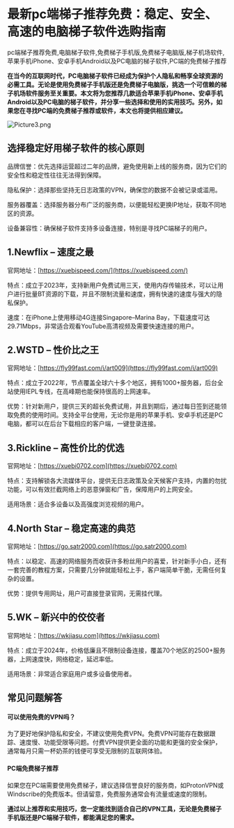 # 最新pc端梯子推荐免费：稳定、安全、高速的电脑梯子软件选购指南
pc端梯子推荐免费,电脑梯子软件,免费梯子手机版,免费梯子电脑版,梯子机场软件,苹果手机iPhone、安卓手机Android以及PC电脑的梯子软件,PC端的免费梯子推荐

**在当今的互联网时代，PC电脑梯子软件已经成为保护个人隐私和畅享全球资源的必需工具。无论是使用免费梯子手机版还是免费梯子电脑版，挑选一个可信赖的梯子机场软件服务至关重要。本文将为您推荐几款适合苹果手机iPhone、安卓手机Android以及PC电脑的梯子软件，并分享一些选择和使用的实用技巧。另外，如果您在寻找PC端的免费梯子推荐或软件，本文也将提供相应建议。**

![Picture3.png](https://p.inari.site/usr/795/67baa9edd37d7.png)

## 选择稳定好用梯子软件的核心原则
品牌信誉：优先选择运营超过二年的品牌，避免使用新上线的服务商，因为它们的安全性和稳定性往往无法得到保障。

隐私保护：选择那些坚持无日志政策的VPN，确保您的数据不会被记录或滥用。

服务器覆盖：选择服务器分布广泛的服务商，以便能轻松更换IP地址，获取不同地区的资源。

设备兼容性：确保梯子软件支持多设备连接，特别是寻找PC端梯子的用户。

## 1.Newflix – 速度之最
官网地址：[https://xuebispeed.com/](https://xuebispeed.com/)

特点：成立于2023年，支持新用户免费试用三天，使用内存传输技术，可以让用户进行批量BT资源的下载，并且不限制流量和速度，拥有快速的速度与强大的隐私保护。

速度：在iPhone上使用移动4G连接Singapore–Marina Bay，下载速度可达29.71Mbps，非常适合观看YouTube高清视频及需要快速连接的用户。

## 2.WSTD – 性价比之王
官网地址：[https://fly99fast.com/i/art009](https://fly99fast.com/i/art009)

特点：成立于2022年，节点覆盖全球六十多个地区，拥有1000+服务器，后台全站使用IEPL专线，在高峰期也能保持很高的上网速率。

优势：针对新用户，提供三天的超长免费试用，并且到期后，通过每日签到还能领取免费的使用时间。支持全平台使用，无论你是用的苹果手机、安卓手机还是PC电脑，都可以在后台下载相应的客户端，一键登录连接。

## 3.Rickline – 高性价比的优选
官网地址：[https://xuebi0702.com](https://xuebi0702.com)

特点：支持解锁各大流媒体平台，提供无日志政策及全天候客户支持，内置的勿扰功能，可以有效拦截网络上的恶意弹窗和广告，保障用户的上网安全。

适用场景：适合多设备以及高强度浏览视频的用户。

## 4.North Star – 稳定高速的典范
官网地址：[https://go.satr2000.com](https://go.satr2000.com)

特点：以稳定、高速的网络服务而收获许多粉丝用户的喜爱，针对新手小白，还有一套完善的教程方案，只需要几分钟就能轻松上手，客户端简单干脆，无需任何复杂的设置。

优势：提供专用网址，用户可直接登录官网，无需挂代理。

## 5.WK – 新兴中的佼佼者
官网地址：[https://wkjiasu.com](https://wkjiasu.com)

特点：成立于2024年，价格低廉且不限制设备连接，覆盖70个地区的2500+服务器，上网速度快，网络稳定，延迟率低。

适用场景：非常适合家庭用户或多设备使用者。

## 常见问题解答
#### 可以使用免费的VPN吗？

为了更好地保护隐私和安全，不建议使用免费VPN。免费VPN可能存在数据跟踪、速度慢、功能受限等问题。付费VPN提供更全面的功能和更强的安全保护，通常每月只需一杯奶茶的钱便可享受无限制的互联网体验。

#### PC端免费梯子推荐

如果您在PC端需要使用免费梯子，建议选择信誉良好的服务商，如ProtonVPN或Windscribe的免费版本。但请留意，免费服务通常会有流量或速度的限制。

**通过以上推荐和实用技巧，您一定能找到适合自己的VPN工具，无论是免费梯子手机版还是PC端梯子软件，都能满足您的需求。**
